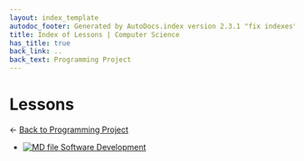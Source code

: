 ```yaml
---
layout: index_template
autodoc_footer: Generated by AutoDocs.index version 2.3.1 "fix indexes" ⓒ Starwort, 2020
title: Index of Lessons | Computer Science
has_title: true
back_link: ..
back_text: Programming Project
---
```


# **Lessons**

← [Back to Programming Project](..)

- [![MD file](https://img.icons8.com/windows/512/03dac6/regular-document.png) Software Development](./software_development.html)

